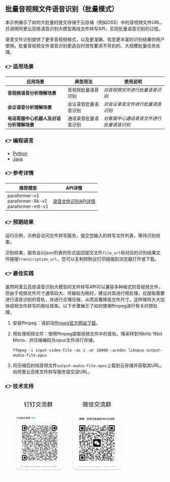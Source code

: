 [comment]: # (title and brief introduction of the sample)
## 批量音视频文件语音识别（批量模式）
本示例展示了如何大批量的提交存储于云存储（例如OSS）中的音视频文件URL，并调用阿里云百炼语音识别大模型离线文件转写API，实现批量语音识别的过程。

录音文件识别提供了更多音视频格式，以及更准确、信息更丰富的识别结果供用户使用。批量音视频文件语音识别更适合时效性要求不苛刻的、大规模批量任务处理。

[comment]: # (list of scenarios of the sample)
### :point_right: 适用场景

| 应用场景           | 典型用法 | 使用说明                 |
|----------------| ----- |----------------------|
| **音视频语音分析理解场景**   | 音视频批量语音识别 | *对音视频文件进行批量语音识别* |
| **会议语音分析理解场景** | 会议录音批量语音识别	 | *对会议录音文件进行批量语音识别*    |
| **电话客服中心机器人及对话分析理解场景**| 通话录音批量语音识别		 | *对客服中心通话录音文件进行批量语音识别*     |

[comment]: # (supported programming languages of the sample)
### :point_right: 编程语言
- [Python](./python)
- [Java](./java)

[comment]: # (model and interface of the sample)
### :point_right: 参考详情

| 推荐模型                                                        | API详情                                                                                             |
|-------------------------------------------------------------|---------------------------------------------------------------------------------------------------|
| paraformer-v1<br/> paraformer-8k-v1 <br/>paraformer-mtl-v1  | [录音文件识别API详情](https://help.aliyun.com/zh/model-studio/developer-reference/paraformer-api)|

### :point_right: 预期结果

运行示例，示例会访问文件转写服务，提交您输入的转写文件列表，等待识别结束。

识别结束，服务会以json列表的形式返回提交文件```file_url```和对应的识别结果文件链接```transcription_url```，您可以复制控制台打印链接到浏览器打开或下载。

[comment]: # (best practices)
### :point_right: 最佳实践

虽然阿里云百炼语音识别大模型的文件转写API可以兼容多种格式的音视频文件，但由于视频文件尺寸通常较大、传输较为耗时，建议对其进行预处理，仅提取需要进行语音识别的音轨，并进行合理压缩，从而显著降低文件尺寸。这样做将大大加快视频文件转写的吞吐效率。以下步骤展示了如何使用ffmpeg进行有关的预处理。

1. 安装ffmpeg：请前往[ffmpeg官方网站下载](https://www.ffmpeg.org/download.html)。

1. 预处理视频文件：使用ffmpeg提取视频文件中的音轨、降采样到16kHz 16bit Mono、并压缩编码为opus文件进行存储。
    ```
    ffmpeg -i input-video-file -ac 1 -ar 16000 -acodec libopus output-audio-file.opus
    ```

1. 将压缩后的纯音频文件```output-audio-file.opus```上载到云存储并获取其URL。向阿里云百炼文件转写服务提交该URL。

[comment]: # (technical support of the sample)
### :point_right: 技术支持
<img src="../../../docs/image/groups.png" width="400"/>
